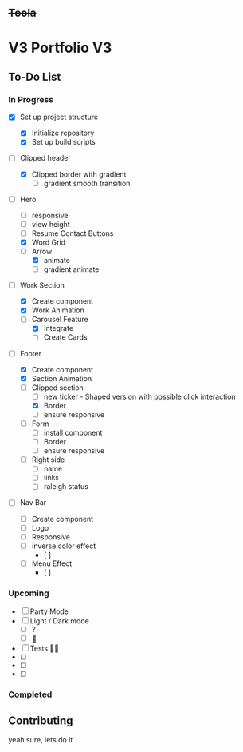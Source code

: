 ## ~~Toola~~

# V3 Portfolio V3

## To-Do List

### In Progress

- [x] Set up project structure

  - [x] Initialize repository
  - [x] Set up build scripts

- [ ] Clipped header

  - [x] Clipped border with gradient
    - [ ] gradient smooth transition

- [ ] Hero

  - [ ] responsive
  - [ ] view height
  - [ ] Resume Contact Buttons
  - [x] Word Grid
  - [ ] Arrow
    - [x] animate
    - [ ] gradient animate

- [ ] Work Section

  - [x] Create component
  - [x] Work Animation
  - [ ] Carousel Feature
    - [x] Integrate
    - [ ] Create Cards

- [ ] Footer

  - [x] Create component
  - [x] Section Animation
  - [ ] Clipped section
    - [ ] new ticker - Shaped version with possible click interaction
    - [x] Border
    - [ ] ensure responsive
  - [ ] Form
    - [ ] install component
    - [ ] Border
    - [ ] ensure responsive
  - [ ] Right side
    - [ ] name
    - [ ] links
    - [ ] raleigh status

- [ ] Nav Bar

  - [ ] Create component
  - [ ] Logo
  - [ ] Responsive
  - [ ] inverse color effect
    - [ ]
  - [ ] Menu Effect
    - [ ]

### Upcoming

- [ ] Party Mode
- [ ] Light / Dark mode
  - [ ] ?
  - [ ] 🖖
- [ ] Tests 🤷‍♂️
- [ ]
- [ ]
- [ ]

### Completed

## Contributing

yeah sure, lets do it
